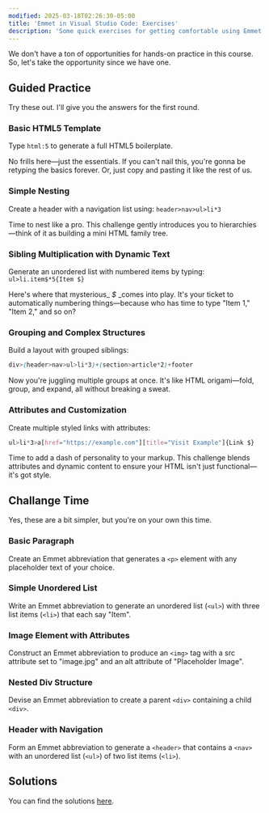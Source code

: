 ```yaml
---
modified: 2025-03-18T02:26:30-05:00
title: 'Emmet in Visual Studio Code: Exercises'
description: 'Some quick exercises for getting comfortable using Emmet inside of VS Code.'
---
```


We don't have a ton of opportunities for hands-on practice in this course. So, let's take the opportunity since we have one.

## Guided Practice

Try these out. I'll give you the answers for the first round.

### Basic HTML5 Template

Type `html:5` to generate a full HTML5 boilerplate.

No frills here—just the essentials. If you can't nail this, you're gonna be retyping the basics forever. Or, just copy and pasting it like the rest of us.

### Simple Nesting

Create a header with a navigation list using: `header>nav>ul>li*3`

Time to nest like a pro. This challenge gently introduces you to hierarchies—think of it as building a mini HTML family tree.

### Sibling Multiplication with Dynamic Text

Generate an unordered list with numbered items by typing: `ul>li.item$*5{Item $}`

Here's where that mysterious\_ _$_ \_comes into play. It's your ticket to automatically numbering things—because who has time to type "Item 1," "Item 2," and so on?

### Grouping and Complex Structures

Build a layout with grouped siblings:

```css
div>(header>nav>ul>li*3)+(section>article*2)+footer
```

Now you're juggling multiple groups at once. It's like HTML origami—fold, group, and expand, all without breaking a sweat.

### Attributes and Customization

Create multiple styled links with attributes:

```css
ul>li*3>a[href="https://example.com"][title="Visit Example"]{Link $}
```

Time to add a dash of personality to your markup. This challenge blends attributes and dynamic content to ensure your HTML isn't just functional—it's got style.

## Challange Time

Yes, these are a bit simpler, but you're on your own this time.

### Basic Paragraph

Create an Emmet abbreviation that generates a `<p>` element with any placeholder text of your choice.

### Simple Unordered List

Write an Emmet abbreviation to generate an unordered list (`<ul>`) with three list items (`<li>`) that each say "Item".

### Image Element with Attributes

Construct an Emmet abbreviation to produce an `<img>` tag with a src attribute set to "image.jpg" and an alt attribute of "Placeholder Image".

### Nested Div Structure

Devise an Emmet abbreviation to create a parent `<div>` containing a child `<div>`.

### Header with Navigation

Form an Emmet abbreviation to generate a `<header>` that contains a `<nav>` with an unordered list (`<ul>`) of two list items (`<li>`).

## Solutions

You can find the solutions [here](vscode-emmet-solutions).
